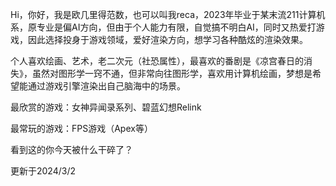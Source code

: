 Hi，你好，我是欧几里得范数，也可以叫我reca，2023年毕业于某末流211计算机系，原专业是偏AI方向，但由于个人能力有限，自觉搞不明白AI，同时又热爱打游戏，因此选择投身于游戏领域，爱好渲染方向，想学习各种酷炫的渲染效果。

个人喜欢绘画、艺术，老二次元（社恐属性），最喜欢的番剧是《凉宫春日的消失》，虽然对图形学一窍不通，但非常向往图形学，喜欢用计算机绘画，梦想是希望能通过游戏引擎渲染出自己脑海中的场景。

最欣赏的游戏：女神异闻录系列、碧蓝幻想Relink

最常玩的游戏：FPS游戏（Apex等）

看到这的你今天被什么干碎了？

更新于2024/3/2